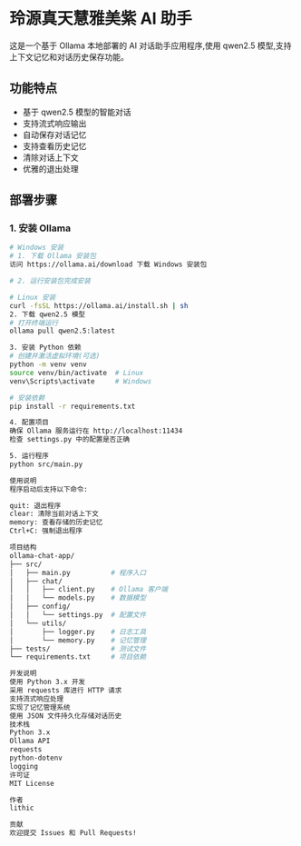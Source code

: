 # 玲源真天慧雅美紫 AI 助手

这是一个基于 Ollama 本地部署的 AI 对话助手应用程序,使用 qwen2.5 模型,支持上下文记忆和对话历史保存功能。

## 功能特点

- 基于 qwen2.5 模型的智能对话
- 支持流式响应输出
- 自动保存对话记忆
- 支持查看历史记忆
- 清除对话上下文
- 优雅的退出处理

## 部署步骤

### 1. 安装 Ollama

```bash
# Windows 安装
# 1. 下载 Ollama 安装包
访问 https://ollama.ai/download 下载 Windows 安装包

# 2. 运行安装包完成安装

# Linux 安装
curl -fsSL https://ollama.ai/install.sh | sh
2. 下载 qwen2.5 模型
# 打开终端运行
ollama pull qwen2.5:latest

3. 安装 Python 依赖
# 创建并激活虚拟环境(可选)
python -m venv venv
source venv/bin/activate  # Linux
venv\Scripts\activate     # Windows

# 安装依赖
pip install -r requirements.txt

4. 配置项目
确保 Ollama 服务运行在 http://localhost:11434
检查 settings.py 中的配置是否正确

5. 运行程序
python src/main.py

使用说明
程序启动后支持以下命令:

quit: 退出程序
clear: 清除当前对话上下文
memory: 查看存储的历史记忆
Ctrl+C: 强制退出程序

项目结构
ollama-chat-app/
├── src/
│   ├── main.py          # 程序入口
│   ├── chat/
│   │   ├── client.py    # Ollama 客户端
│   │   └── models.py    # 数据模型
│   ├── config/
│   │   └── settings.py  # 配置文件
│   └── utils/
│       ├── logger.py    # 日志工具
│       └── memory.py    # 记忆管理
├── tests/               # 测试文件
└── requirements.txt     # 项目依赖

开发说明
使用 Python 3.x 开发
采用 requests 库进行 HTTP 请求
支持流式响应处理
实现了记忆管理系统
使用 JSON 文件持久化存储对话历史
技术栈
Python 3.x
Ollama API
requests
python-dotenv
logging
许可证
MIT License

作者
lithic

贡献
欢迎提交 Issues 和 Pull Requests!
